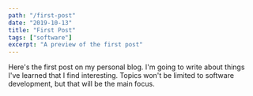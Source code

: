 ```yaml
---
path: "/first-post"
date: "2019-10-13"
title: "First Post"
tags: ["software"]
excerpt: "A preview of the first post"
---
```


Here's the first post on my personal blog. I'm going to write about things I've learned that I find interesting. Topics won't be limited to software development, but that will be the main focus.
